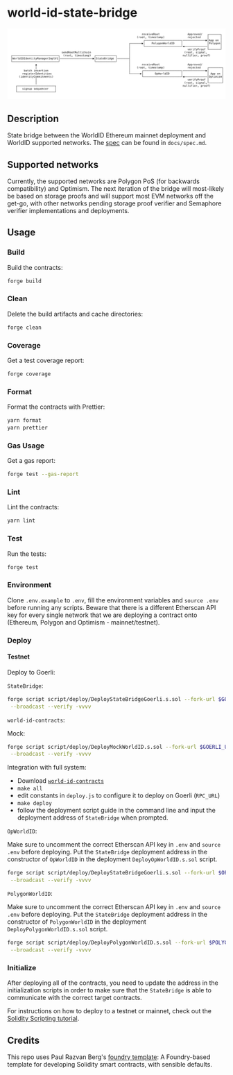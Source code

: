 # world-id-state-bridge

![spec](./docs/state-bridge.svg)

## Description


State bridge between the WorldID Ethereum mainnet deployment and WorldID supported networks. The [spec](./docs/spec.md) can be found in `docs/spec.md`.

## Supported networks

Currently, the supported networks are Polygon PoS (for backwards compatibility) and Optimism. The next iteration of the bridge will most-likely be based on storage proofs and will support most EVM networks off the get-go, with other networks pending storage proof verifier and Semaphore verifier implementations and deployments.

## Usage

### Build

Build the contracts:

```sh
forge build
```

### Clean

Delete the build artifacts and cache directories:

```sh
forge clean
```

### Coverage

Get a test coverage report:

```sh
forge coverage
```

### Format

Format the contracts with Prettier:

```sh
yarn format
yarn prettier
```

### Gas Usage

Get a gas report:

```sh
forge test --gas-report
```

### Lint

Lint the contracts:

```sh
yarn lint
```

### Test

Run the tests:

```sh
forge test
```

### Environment

Clone `.env.example` to `.env`, fill the environment variables and `source .env` before running any scripts. Beware that there is a different
Etherscan API key for every single network that we are deploying a contract onto (Ethereum, Polygon and Optimism - mainnet/testnet).

### Deploy

#### Testnet

Deploy to Goerli:

`StateBridge`:

```sh
forge script script/deploy/DeployStateBridgeGoerli.s.sol --fork-url $GOERLI_URL \
 --broadcast --verify -vvvv
```

`world-id-contracts`:

Mock:

```sh
forge script script/deploy/DeployMockWorldID.s.sol --fork-url $GOERLI_URL \
 --broadcast --verify -vvvv
```

Integration with full system:

- Download [`world-id-contracts`](https://github.com/worldcoin/world-id-contracts)
- `make all`
- edit constants in `deploy.js` to configure it to deploy on Goerli (`RPC_URL`)
- `make deploy`
- follow the deployment script guide in the command line and input the deployment address of `StateBridge` when prompted.

`OpWorldID`:

Make sure to uncomment the correct Etherscan API key in `.env` and `source .env` before deploying.
Put the `StateBridge` deployment address in the constructor of `OpWorldID` in the deployment `DeployOpWorldID.s.sol` script.

```sh
forge script script/deploy/DeployStateBridgeGoerli.s.sol --fork-url $OP_GOERLI_URL \
 --broadcast --verify -vvvv
```

`PolygonWorldID`:

Make sure to uncomment the correct Etherscan API key in `.env` and `source .env` before deploying.
Put the `StateBridge` deployment address in the constructor of `PolygonWorldID` in the deployment `DeployPolygonWorldID.s.sol` script.

```sh
forge script script/deploy/DeployPolygonWorldID.s.sol --fork-url $POLYGON_MUMBAI_URL \
 --broadcast --verify -vvvv
```

### Initialize

After deploying all of the contracts, you need to update the address in the initialization scripts in order to make sure that the `StateBridge` is able to communicate with the correct target contracts.

For instructions on how to deploy to a testnet or mainnet, check out the
[Solidity Scripting tutorial](https://book.getfoundry.sh/tutorials/solidity-scripting.html).

## Credits

This repo uses Paul Razvan Berg's [foundry template](https://github.com/paulrberg/foundry-template/): A Foundry-based template for developing Solidity smart contracts, with sensible defaults.
